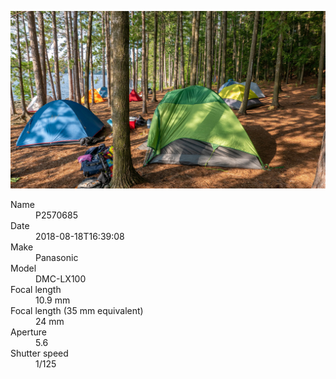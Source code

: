 [![P2570685](/photos/hd/P2570685.jpg)](/photos/full/P2570685.jpg?raw=true)

<dl>
  <dt>Name</dt>
  <dd>P2570685</dd>
  <dt>Date</dt>
  <dd>2018-08-18T16:39:08</dd>
  <dt>Make</dt>
  <dd>Panasonic</dd>
  <dt>Model</dt>
  <dd>DMC-LX100</dd>
  <dt>Focal length</dt>
  <dd>10.9 mm</dd>
  <dt>Focal length (35 mm equivalent)</dt>
  <dd>24 mm</dd>
  <dt>Aperture</dt>
  <dd>5.6</dd>
  <dt>Shutter speed</dt>
  <dd>1/125</dd>
</dl>
